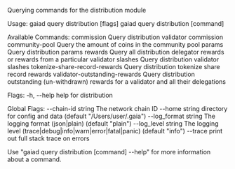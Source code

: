 Querying commands for the distribution module

Usage:
  gaiad query distribution [flags]
  gaiad query distribution [command]

Available Commands:
  commission                    Query distribution validator commission
  community-pool                Query the amount of coins in the community pool
  params                        Query distribution params
  rewards                       Query all distribution delegator rewards or rewards from a particular validator
  slashes                       Query distribution validator slashes
  tokenize-share-record-rewards Query distribution tokenize share record rewards
  validator-outstanding-rewards Query distribution outstanding (un-withdrawn) rewards for a validator and all their delegations

Flags:
  -h, --help   help for distribution

Global Flags:
      --chain-id string     The network chain ID
      --home string         directory for config and data (default "/Users/user/.gaia")
      --log_format string   The logging format (json|plain) (default "plain")
      --log_level string    The logging level (trace|debug|info|warn|error|fatal|panic) (default "info")
      --trace               print out full stack trace on errors

Use "gaiad query distribution [command] --help" for more information about a command.
